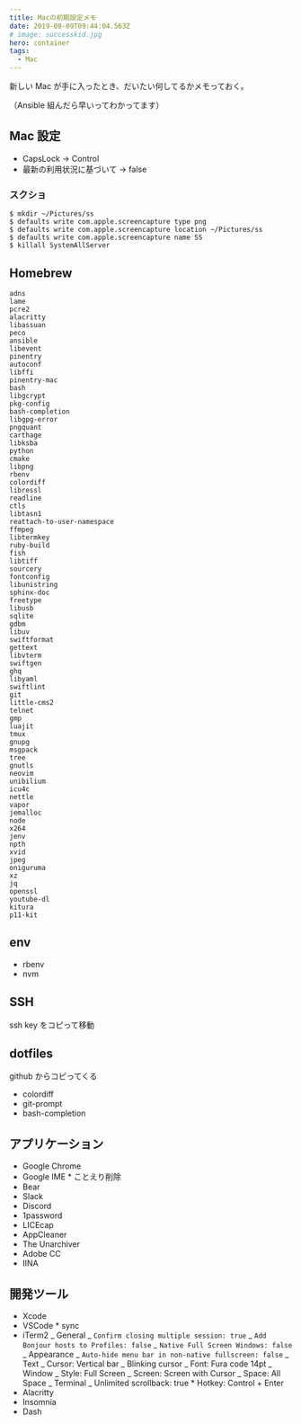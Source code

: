 ```yaml
---
title: Macの初期設定メモ
date: 2019-08-09T09:44:04.563Z
# image: successkid.jpg
hero: container
tags:
  - Mac
---
```


新しい Mac が手に入ったとき、だいたい何してるかメモっておく。

<!-- more -->

（Ansible 組んだら早いってわかってます）

## Mac 設定

- CapsLock → Control
- 最新の利用状況に基づいて -> false

### スクショ

```shell
$ mkdir ~/Pictures/ss
$ defaults write com.apple.screencapture type png
$ defaults write com.apple.screencapture location ~/Pictures/ss
$ defaults write com.apple.screencapture name SS
$ killall SystemAllServer
```

## Homebrew

```
adns
lame
pcre2
alacritty
libassuan
peco
ansible
libevent
pinentry
autoconf
libffi
pinentry-mac
bash
libgcrypt
pkg-config
bash-completion
libgpg-error
pngquant
carthage
libksba
python
cmake
libpng
rbenv
colordiff
libressl
readline
ctls
libtasn1
reattach-to-user-namespace
ffmpeg
libtermkey
ruby-build
fish
libtiff
sourcery
fontconfig
libunistring
sphinx-doc
freetype
libusb
sqlite
gdbm
libuv
swiftformat
gettext
libvterm
swiftgen
ghq
libyaml
swiftlint
git
little-cms2
telnet
gmp
luajit
tmux
gnupg
msgpack
tree
gnutls
neovim
unibilium
icu4c
nettle
vapor
jemalloc
node
x264
jenv
npth
xvid
jpeg
oniguruma
xz
jq
openssl
youtube-dl
kitura
p11-kit
```

## env

- rbenv
- nvm

## SSH

ssh key をコピって移動

## dotfiles

github からコピってくる

- colordiff
- git-prompt
- bash-completion

## アプリケーション

- Google Chrome
- Google IME \* ことえり削除
- Bear
- Slack
- Discord
- 1password
- LICEcap
- AppCleaner
- The Unarchiver
- Adobe CC
- IINA

## 開発ツール

- Xcode
- VSCode \* sync
- iTerm2
  _ General
  _ `Confirm closing multiple session: true`
  _ `Add Bonjour hosts to Profiles: false`
  _ `Native Full Screen Windows: false`
  _ Appearance
  _ `Auto-hide menu bar in non-native fullscreen: false`
  _ Text
  _ Cursor: Vertical bar
  _ Blinking cursor
  _ Font: Fura code 14pt
  _ Window
  _ Style: Full Screen
  _ Screen: Screen with Cursor
  _ Space: All Space
  _ Terminal
  _ Unlimited scrollback: true \* Hotkey: Control + Enter
- Alacritty
- Insomnia
- Dash
